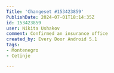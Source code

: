```yaml
---
Title: 'Changeset #153423859'
PublishDate: 2024-07-01T18:14:35Z
id: 153423859
user: Nikita Ushakov
comment: Confirmed an insurance office
created_by: Every Door Android 5.1
tags:
- Montenegro
- Cetinje

---
```

